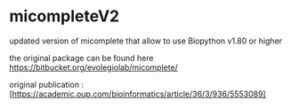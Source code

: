 # micompleteV2
updated version of micomplete that allow to use Biopython v1.80 or higher

the original package can be found here <https://bitbucket.org/evolegiolab/micomplete/>

original publication : [https://academic.oup.com/bioinformatics/article/36/3/936/5553089]
